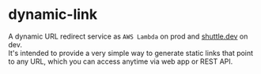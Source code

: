 # dynamic-link

A dynamic URL redirect service as `AWS Lambda` on prod and [shuttle.dev](https://www.shuttle.dev/) on dev.  
It's intended to provide a very simple way to generate static links that point to any URL, which you can access anytime via web app or REST API.
